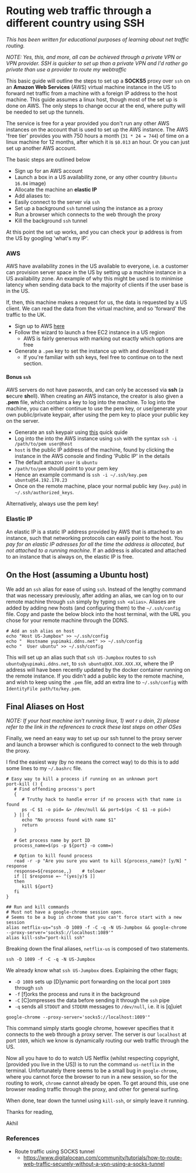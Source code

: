 # Routing web traffic through a different country using SSH

_This has been written for educational purposes of learning about net
traffic routing._

_NOTE: Yes, this, and more, all can be achieved through a private VPN or VPN
provider. SSH is quicker to set up than a private VPN and I'd rather go private
than use a provider to route my webtraffic_

This basic guide will outline the steps to set up a **SOCKS5** proxy over `ssh`
on an **Amazon Web Services** (AWS) virtual machine instance in the US to
forward net traffic from a machine with a foreign IP address to the host
machine.  This guide assumes a linux host, though most of the set up is done on
AWS. The only steps to change occur at the end, where putty will be needed to
set up the tunnels.

The service is free for a year provided you don't run any other AWS instances on
the account that is used to set up the AWS instance. The AWS 'free tier'
provides you with 750 hours a month (`31 * 24 = 744`) of time on a linux machine
for 12 months, after which it is `$0.013` an hour. Or you can just set up
another AWS account.

The basic steps are outlined below
 - Sign up for an AWS account
 - Launch a box in a US availability zone, or any other country
 (`Ubuntu 16.04` image)
 - Allocate the machine an **elastic IP**
 - Add aliases to:
  - Easily connect to the server via `ssh`
  - Set up a background `ssh` tunnel using the instance as a proxy
  - Run a browser which connects to the web through the proxy
  - Kill the background `ssh` tunnel

At this point the set up works, and you can check your ip address is from the US
by googling 'what's my IP'.

### AWS

AWS have availability zones in the US available to everyone, i.e. a customer can
provision server space in the US by setting up a machine instance in a US
availability zone.  An example of why this might be used is to minimise latency
when sending data back to the majority of clients if the user base is in the US.

If, then, this machine makes a request for us, the data is requested by a US
client.  We can read the data from the virtual machine, and so 'forward' the
traffic to the UK.

 - Sign up to AWS [here](https://aws.amazon.com/console/)
 - Follow the wizard to launch a free EC2 instance in a US region
   - AWS is fairly generous with marking out exactly which options are free
 - Generate a `.pem` key to set the instance up with and download it
   - If you're familiar with ssh keys, feel free to continue on to the next
   section.

#### Bonus `ssh`

AWS servers do not have paswords, and can only be accessed via **ssh** (a
**s**ecure **sh**ell). When creating an AWS instance, the creator is also given
a **.pem** file, which contains a key to log into the machine.  To log into the
machine, you can either continue to use the pem key, or use/generate your own
public/private keypair, after using the pem key to place your public key on the
server.

 - Generate an ssh keypair using [this](http://www.linuxproblem.org/art_9.html)
 quick quide
 - Log into the into the AWS instance using `ssh` with the syntax `ssh -i /path/to/pem user@host`
  - `host` is the public IP address of the machine, found by clicking the
  instance in the AWS console and finding 'Public IP' in the details
   - The default amazon `user` is `ubuntu`
   - `/path/to/pem` should point to your pem key
   - Hence an example command is `ssh -i ~/.ssh/key.pem ubuntu@54.192.170.23`
 - Once on the remote machine, place your normal public key (`key.pub`) in `~/.ssh/authorized_keys`.

Alternatively, always use the pem key!

### Elastic IP

An elastic IP is a static IP address provided by AWS that is attached to an
instance, such that networking protocols can easily point to the host.  *You
pay for an elastic IP adresses for all the time the address is allocated, but
not attached to a running machine*.  If an address is allocated and attached to
an instance that is always on, the elastic IP is free.

## On the Host (assuming a Ubuntu host)

We add an `ssh` alias for ease of using `ssh`. Instead of the lengthy command that
was necessary previously, after adding an alias, we can log on to our remote
machine through `ssh` simply by typing `ssh <alias>`.  Aliases are added by
adding new hosts (and configuring them) to the `~/.ssh/config` file. Copy and paste
the below block into the host terminal, with the URL you chose for your remote
machine through the DDNS.

```
# Add an ssh alias on host
echo "Host US-Jumpbox" >> ~/.ssh/config
echo "  Hostname yupimaki.ddns.net" >> ~/.ssh/config
echo "  User ubuntu" >> ~/.ssh/config
```

This will set up an alias such that `ssh US-Jumpbox` routes to
`ssh ubuntu@yupimaki.ddns.net`, to `ssh ubuntu@XX.XXX.XXX.XX`, where the IP
address will have been recently updated by the docker container running on the
remote instance.  If you didn't add a public key to the remote machine,
and wish to keep using the `.pem` file, add an extra line to `~/.ssh/config`
with `IdentityFile path/to/key.pem`.

## Final Aliases on Host

_NOTE: If your host machine isn't running linux, 1) wot r u doin, 2) please
refer to the link in the references to crack these last steps on other OSes_

Finally, we need an easy way to set up our ssh tunnel to the proxy server and
launch a browser which is configured to connect to the web through the proxy.

I find the easiest way (by no means the correct way) to do this is to add some
lines to my `~/.bashrc` file.  

```
# Easy way to kill a process if running on an unknown port
port-kill () {
   # Find offending process's port
   {
      # Truthy hack to handle error if no process with that name is found
      ps -C $1 -o pid= &> /dev/null && port=$(ps -C $1 -o pid=)
   } || {
      echo "No process found with name $1"
      return
   }

   # Get process name by port ID
   process_name=$(ps -p ${port} -o comm=)

   # Option to kill found process
   read -r -p "Are you sure you want to kill ${process_name}? [y/N] " response
   response=${response,,}    # tolower
   if [[ $response =~ ^(yes|y)$ ]]
   then
      kill ${port}
   fi
}

## Run and kill commands
# Must not have a google-chrome session open.
# Seems to be a bug in chrome that you can't force start with a new session
alias netflix-us="ssh -D 1089 -f -C -q -N US-Jumpbox && google-chrome --proxy-server='socks5://localhost:1089'"
alias kill-ssh="port-kill ssh"
```

Breaking down the final aliases, `netflix-us` is composed of two statements.

```
ssh -D 1089 -f -C -q -N US-Jumpbox
```

We already know what `ssh US-Jumpbox` does. Explaining the other flags;
 - `-D 1089` sets up [D]ynamic port forwarding on the local port `1089` through
 `ssh`
 - `-f` [f]orks the process and runs it in the background
 - `-C` [C]ompresses the data before sending it through the `ssh` pipe
 - `-q` sends all `STDOUT` and `STDERR` messages to `/dev/null`, i.e. it is
 [q]uiet

```
google-chrome --proxy-server='socks5://localhost:1089'"
```

This command simply starts google chrome, however specifies that it connects to
the web through a proxy server.  The server is our `localhost` at port `1089`,
which we know is dynamically routing our web traffic through the US.

Now all you have to do to watch US Netflix (whilst respecting copyright,
[provided you live in the US]) is to run the command `us-netflix` in the terminal.
Unfortunately there seems to be a small bug in `google-chrome`, where you cannot
force the browser to run in a new session, so for the routing to work, `chrome`
cannot already be open. To get around this, use one browser reading traffic
through the proxy, and other for general surfing.

When done, tear down the tunnel using `kill-ssh`, or simply leave it running.

Thanks for reading,

Akhil

### References
 - Route traffic using SOCKS tunnel
   - https://www.digitalocean.com/community/tutorials/how-to-route-web-traffic-securely-without-a-vpn-using-a-socks-tunnel
